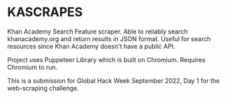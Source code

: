 <h1>KASCRAPES</h1>

Khan Academy Search Feature scraper. Able to reliably search khanacademy.org and return results in JSON format. Useful for search resources since Khan Academy doesn't have a public API.

Project uses Puppeteer Library which is built on Chromium. Requires Chromium to run.

This is a submission for Global Hack Week September 2022, Day 1 for the web-scraping challenge.
